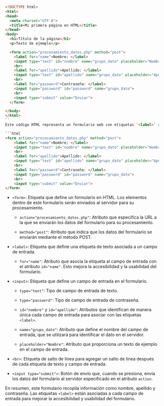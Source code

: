 ```html
<!DOCTYPE html>
<html>
<head>
  <meta charset="UTF-8">
  <title>Mi primera página en HTML</title>
</head>
<body>
  <h1>Título de la página</h1>
  <p>Texto de ejemplo</p>

  <form action="procesamiento_datos.php" method="post">
    <label for="name">Nombre: </label>
    <input type="text" id="nombre" name="grupo_dato" placeholder="Nombre">
    <br>
    <label for="apellido">Apellido: </label>
    <input type="text" id="apellido" name="grupo_dato" placeholder="Apellido">
    <br>
    <label for="password">Contraseña: </label>
    <input type="password" id="password" name="grupo_dato">
    <br>
    <input type="submit" value="Enviar">
  </form>

</body>
</html>
``
Este código HTML representa un formulario web con etiquetas `<label>` asociadas a cada campo de entrada. Aquí tienes la explicación detallada:

```html
<form action="procesamiento_datos.php" method="post">
    <label for="name">Nombre: </label>
    <input type="text" id="nombre" name="grupo_dato" placeholder="Nombre">
    <br>
    <label for="apellido">Apellido: </label>
    <input type="text" id="apellido" name="grupo_dato" placeholder="Apellido">
    <br>
    <label for="password">Contraseña: </label>
    <input type="password" id="password" name="grupo_dato">
    <br>
    <input type="submit" value="Enviar">
</form>
```

- `<form>`: Etiqueta que define un formulario en HTML. Los elementos dentro de este formulario serán enviados al servidor para su procesamiento.

  - `action="procesamiento_datos.php"`: Atributo que especifica la URL a la que se enviarán los datos del formulario para su procesamiento.

  - `method="post"`: Atributo que indica que los datos del formulario se enviarán mediante el método POST.

- `<label>`: Etiqueta que define una etiqueta de texto asociada a un campo de entrada.

  - `for="name"`: Atributo que asocia la etiqueta al campo de entrada con el atributo `id="name"`. Esto mejora la accesibilidad y la usabilidad del formulario.

- `<input>`: Etiqueta que define un campo de entrada en el formulario.

  - `type="text"`: Tipo de campo de entrada de texto.

  - `type="password"`: Tipo de campo de entrada de contraseña.

  - `id="nombre"` y `id="apellido"`: Atributos que identifican de manera única cada campo de entrada para asociar con las etiquetas `<label>`.

  - `name="grupo_dato"`: Atributo que define el nombre del campo de entrada, que se utilizará para identificar el dato en el servidor.

  - `placeholder="Nombre"`: Atributo que proporciona un texto de ejemplo en el campo de entrada.

- `<br>`: Etiqueta de salto de línea para agregar un salto de línea después de cada etiqueta de texto y campo de entrada.

- `<input type="submit">`: Botón de envío que, cuando se presiona, envía los datos del formulario al servidor especificado en el atributo `action`.

En resumen, este formulario recopila información como nombre, apellido y contraseña. Las etiquetas `<label>` están asociadas a cada campo de entrada para mejorar la accesibilidad y usabilidad del formulario.
